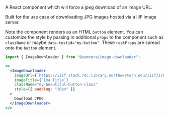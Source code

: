 A React component which will force a jpeg download of an image URL.

Built for the use case of downloading JPG images hosted via a IIIF image server.

Note the component renders as an HTML `button` element. You can customize the style by passing in additional `props` to the component such as `className` or maybe `data-testid="my-button"`. These `restProps` are spread onto the `button` element.

```js static
import { ImageDownloader } from "@samvera/image-downloader";
```

```jsx padded
<>
  <ImageDownloader
    imageUrl={`https://iiif.stack.rdc.library.northwestern.edu/iiif/2/8f7bf326-e71d-4b6f-abb8-f6a40f412883/full/3000,/0/default.jpg`}
    imageTitle={`Ima Title`}
    className="my-beautiful-button-class"
    style={{ padding: "10px" }}
  >
    Download JPEG
  </ImageDownloader>
</>
```
